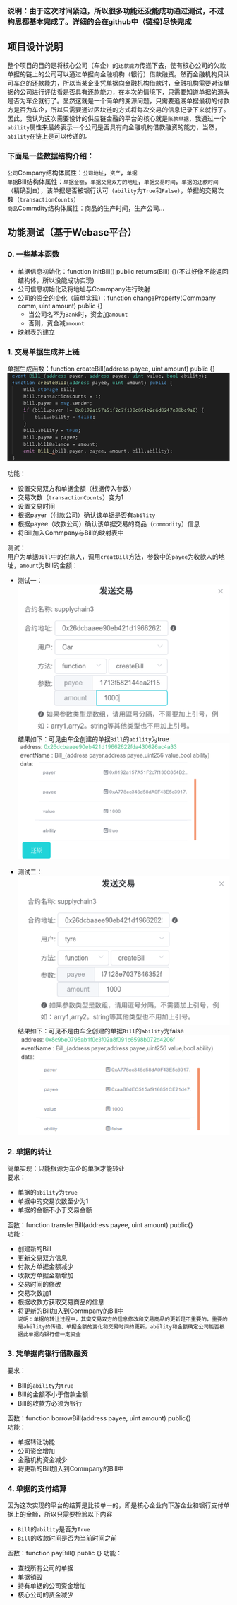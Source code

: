 ### 说明：由于这次时间紧迫，所以很多功能还没能成功通过测试，不过构思都基本完成了。详细的会在github中（[链接](https://github.com/luji17343080/Lucky-SupplyChain))尽快完成
## 项目设计说明
整个项目的目的是将核心公司（车企）的`还款能力`传递下去，使有核心公司的欠款单据的链上的公司可以通过单据向金融机构（银行）借款融资。然而金融机构只认可车企的还款能力，所以当某企业凭单据向金融机构借款时，金融机构需要对该单据的公司进行评估看是否具有还款能力，在本次的情境下，只需要知道单据的源头是否为车企就行了。显然这就是一个简单的溯源问题，只需要追溯单据最初的付款方是否为车企，所以只需要通过区块链的方式将每次交易的信息记录下来就行了。因此，我认为这次需要设计的供应链金融的平台的核心就是`账款单据`，我通过一个`ability`属性来最终表示一个公司是否具有向金融机构借款融资的能力，当然，`ability`在链上是可以传递的。  
### 下面是一些数据结构介绍：
`公司`Company结构体属性：`公司地址`，`资产`，`单据`  
`单据`Bill结构体属性：`单据金额`，`单据交易双方的地址`，`单据交易时间`，`单据的还款时间`（精确到`日`），该单据是否被银行认可（`ability`为`True`和`False`），单据的交易次数（`transactionCounts`）  
`商品`Commdity结构体属性：商品的生产时间，生产公司...  
## 功能测试（基于Webase平台）  
### 0. 一些基本函数  
- 单据信息初始化：function initBill() public returns(Bill) {}(不过好像不能返回结构体，所以没能成功实现)  
- 公司信息初始化及将地址与Commpany进行映射
- 公司的资金的变化（简单实现）：function changeProperty(Commpany comm, uint amount) public {}
    - 当公司名不为`Bank`时，资金加`amount`
    - 否则，资金减`amount`
- 映射表的建立
### 1. 交易单据生成并上链    
单据生成函数：function createBill(address payee, uint amount) public {}  
![](images/0.png)  

功能：
- 设置交易双方和单据金额（根据传入参数）
- 交易次数（`transactionCounts`）变为1
- 设置交易时间
- 根据payer（付款公司）确认该单据是否有`ability`
- 根据payee（收款公司）确认该单据交易的商品（`commodity`）信息
- 将Bill加入Commpany与Bill的映射表中

测试：  
用户为单据`Bill`中的付款人，调用`creatBill`方法，参数中的`payee`为收款人的地址，`amount`为Bill的金额：  
- 测试一：  
![](images/1.png)  
结果如下：可见由车企创建的单据`Bill`的`ability`为true  
![](images/2.png)  

- 测试二：  
![](images/3.png)  
结果如下：可见不是由车企创建的单据`Bill`的`ability`为false  
![](images/4.png)  
### 2. 单据的转让  
简单实现：只能根源为车企的单据才能转让  
要求：
- 单据的`ability`为`true`
- 单据中的交易次数至少为1
- 单据的金额不小于交易金额  
  
函数：function transferBill(address payee, uint amount) public{}  
功能： 
- 创建新的Bill
- 更新交易双方信息
- 付款方单据金额减少
- 收款方单据金额增加
- 交易时间的修改
- 交易次数加1
- 根据收款方获取交易商品的信息  
- 将更新的Bill加入到Commpany的Bill中  
`说明：单据的转让过程中，其实交易双方的信息修改和交易商品的更新是不重要的，重要的是ability的传递、单据金额的变化和交易时间的更新，ability和金额确定公司能否根据此单据向银行借一定资金`
### 3. 凭单据向银行借款融资  
要求：
- Bill的`ability`为`true`
- Bill的金额不小于借款金额
- Bill的收款方必须为银行  
  
函数：function borrowBill(address payee, uint amount) public{}  
功能：  
- 单据转让功能
- 公司资金增加
- 金融机构资金减少
- 将更新的Bill加入到Commpany的Bill中

### 4. 单据的支付结算  
因为这次实现的平台的结算是比较单一的，即是核心企业向下游企业和银行支付单据上的金额，所以只需要检验以下内容  
- `Bill`的`ability`是否为`True`  
- `Bill`的收款时间是否为当前时间之前  
  
函数：function payBill() public {}
功能：
- 查找所有公司的单据
- 单据销毁
- 持有单据的公司资金增加  
- 核心公司的资金减少

